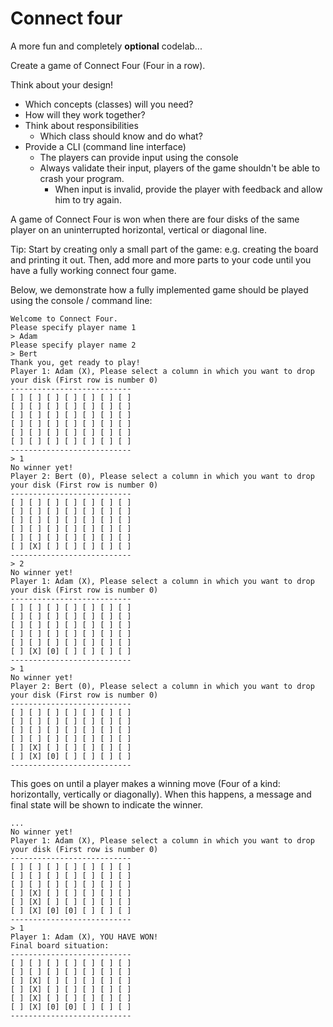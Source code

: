 # Connect four

A more fun and completely **optional** codelab...

Create a game of Connect Four (Four in a row).

Think about your design!
- Which concepts (classes) will you need?
- How will they work together?
- Think about responsibilities
    - Which class should know and do what?
- Provide a CLI (command line interface)
    - The players can provide input using the console
    - Always validate their input, players of the game shouldn't be able to crash your program.
        - When input is invalid, provide the player with feedback and allow him to try again.

A game of Connect Four is won when there are four disks 
of the same player on an uninterrupted horizontal, vertical or diagonal line.

Tip: Start by creating only a small part of the game: e.g. creating the board and printing it out.
Then, add more and more parts to your code until you have a fully working connect four game.

Below, we demonstrate how a fully implemented game should be played using the console / command line:

```
Welcome to Connect Four.
Please specify player name 1
> Adam
Please specify player name 2
> Bert
Thank you, get ready to play!
Player 1: Adam (X), Please select a column in which you want to drop your disk (First row is number 0)
---------------------------
[ ] [ ] [ ] [ ] [ ] [ ] [ ]
[ ] [ ] [ ] [ ] [ ] [ ] [ ]
[ ] [ ] [ ] [ ] [ ] [ ] [ ]
[ ] [ ] [ ] [ ] [ ] [ ] [ ]
[ ] [ ] [ ] [ ] [ ] [ ] [ ]
[ ] [ ] [ ] [ ] [ ] [ ] [ ]
---------------------------
> 1
No winner yet!
Player 2: Bert (0), Please select a column in which you want to drop your disk (First row is number 0)
---------------------------
[ ] [ ] [ ] [ ] [ ] [ ] [ ]
[ ] [ ] [ ] [ ] [ ] [ ] [ ]
[ ] [ ] [ ] [ ] [ ] [ ] [ ]
[ ] [ ] [ ] [ ] [ ] [ ] [ ]
[ ] [ ] [ ] [ ] [ ] [ ] [ ]
[ ] [X] [ ] [ ] [ ] [ ] [ ]
---------------------------
> 2
No winner yet!
Player 1: Adam (X), Please select a column in which you want to drop your disk (First row is number 0)
---------------------------
[ ] [ ] [ ] [ ] [ ] [ ] [ ]
[ ] [ ] [ ] [ ] [ ] [ ] [ ]
[ ] [ ] [ ] [ ] [ ] [ ] [ ]
[ ] [ ] [ ] [ ] [ ] [ ] [ ]
[ ] [ ] [ ] [ ] [ ] [ ] [ ]
[ ] [X] [0] [ ] [ ] [ ] [ ]
---------------------------
> 1
No winner yet!
Player 2: Bert (0), Please select a column in which you want to drop your disk (First row is number 0)
---------------------------
[ ] [ ] [ ] [ ] [ ] [ ] [ ]
[ ] [ ] [ ] [ ] [ ] [ ] [ ]
[ ] [ ] [ ] [ ] [ ] [ ] [ ]
[ ] [ ] [ ] [ ] [ ] [ ] [ ]
[ ] [X] [ ] [ ] [ ] [ ] [ ]
[ ] [X] [0] [ ] [ ] [ ] [ ]
---------------------------
```

This goes on until a player makes a winning move (Four of a kind: horizontally, vertically or diagonally).
When this happens, a message and final state will be shown to indicate the winner.

```
...
No winner yet!
Player 1: Adam (X), Please select a column in which you want to drop your disk (First row is number 0)
---------------------------
[ ] [ ] [ ] [ ] [ ] [ ] [ ]
[ ] [ ] [ ] [ ] [ ] [ ] [ ]
[ ] [ ] [ ] [ ] [ ] [ ] [ ]
[ ] [X] [ ] [ ] [ ] [ ] [ ]
[ ] [X] [ ] [ ] [ ] [ ] [ ]
[ ] [X] [0] [0] [ ] [ ] [ ]
---------------------------
> 1
Player 1: Adam (X), YOU HAVE WON!
Final board situation:
---------------------------
[ ] [ ] [ ] [ ] [ ] [ ] [ ]
[ ] [ ] [ ] [ ] [ ] [ ] [ ]
[ ] [X] [ ] [ ] [ ] [ ] [ ]
[ ] [X] [ ] [ ] [ ] [ ] [ ]
[ ] [X] [ ] [ ] [ ] [ ] [ ]
[ ] [X] [0] [0] [ ] [ ] [ ]
---------------------------
```